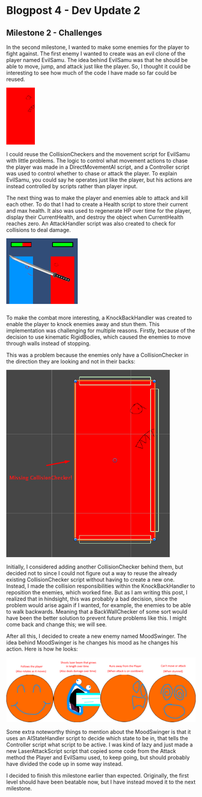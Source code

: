 ﻿# Blogpost 4 - Dev Update 2

## Milestone 2 - Challenges

In the second milestone, I wanted to make some enemies for the player to fight against. The first enemy I wanted to create was an evil clone of the player named EvilSamu. The idea behind EvilSamu was that he should be able to move, jump, and attack just like the player. So, I thought it could be interesting to see how much of the code I have made so far could be reused.

<img src="./Images/Blogpost4/EvilSamu.png" alt="OnJump method" width="15%"/>

I could reuse the CollisionCheckers and the movement script for EvilSamu with little problems. The logic to control what movement actions to chase the player was made in a DirectMovementAI script, and a Controller script was used to control whether to chase or attack the player. To explain EvilSamu, you could say he operates just like the player, but his actions are instead controlled by scripts rather than player input.

The next thing was to make the player and enemies able to attack and kill each other. To do that I had to create a Health script to store their current and max health. It also was used to regenerate HP over time for the player, display their CurrentHealth, and destroy the object when CurrentHealth reaches zero. An AttackHandler script was also created to check for collisions to deal damage.

![OnJump method](./Images/Blogpost4/Healtbars.png)

To make the combat more interesting, a KnockBackHandler was created to enable the player to knock enemies away and stun them. This implementation was challenging for multiple reasons. Firstly, because of the decision to use kinematic RigidBodies, which caused the enemies to move through walls instead of stopping.

This was a problem because the enemies only have a CollisionChecker in the direction they are looking and not in their backs:

![OnJump method](./Images/Blogpost4/CollisionChecker_Missing.png)

Initially, I considered adding another CollisionChecker behind them, but decided not to since I could not figure out a way to reuse the already existing CollisionChecker script without having to create a new one. Instead, I made the collision responsibilities within the KnockBackHandler to reposition the enemies, which worked fine. But as I am writing this post, I realized that in hindsight, this was probably a bad decision, since the problem would arise again if I wanted, for example, the enemies to be able to walk backwards. Meaning that a BackWallChecker of some sort would have been the better solution to prevent future problems like this. I might come back and change this; we will see.

After all this, I decided to create a new enemy named MoodSwinger. The idea behind MoodSwinger is he changes his mood as he changes his action. Here is how he looks:

![OnJump method](./Images/Blogpost4/MoodSwinger_States.png)

Some extra noteworthy things to mention about the MoodSwinger is that it uses an AIStateHandler script to decide which state to be in, that tells the Controller script what script to be active. I was kind of lazy and just made a new LaserAttackScript script that copied some code from the Attack method the Player and EvilSamu used, to keep going, but should probably have divided the code up in some way instead.

I decided to finish this milestone earlier than expected. Originally, the first level should have been beatable now, but I have instead moved it to the next milestone.
